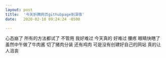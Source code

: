 ```yaml
---
layout: post
title:  '今天折腾网页githubpage到深夜'
date:   2020-02-10 09:24:24 -0500

---
```

心态崩了
所有的方法都试了
不管用
我好难过
今天真的
好难过
腰疼
眼睛快瞎了
虽然中午做了牛肉酱
切了猪肉分装
还有鸡肉
可是没有创建好自己的网站
真的让人沮丧

